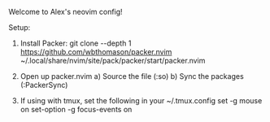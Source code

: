 Welcome to Alex's neovim config!

Setup:
1) Install Packer:
    git clone --depth 1 https://github.com/wbthomason/packer.nvim ~/.local/share/nvim/site/pack/packer/start/packer.nvim

2) Open up packer.nvim
    a) Source the file (:so)
    b) Sync the packages (:PackerSync)

3) If using with tmux, set the following in your ~/.tmux.config
    set -g mouse on
    set-option -g focus-events on
